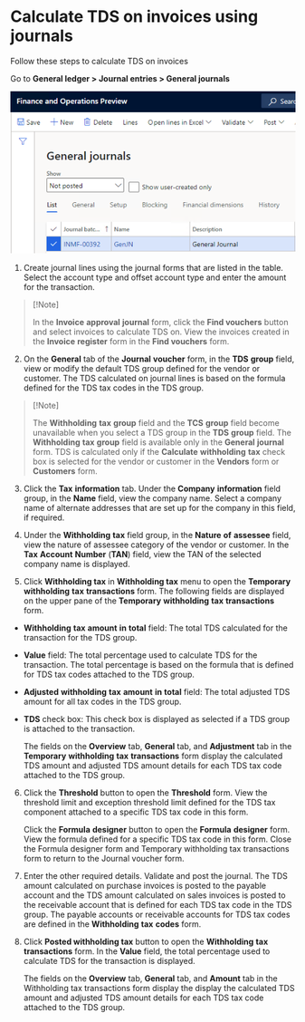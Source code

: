 # Calculate TDS on invoices using journals

Follow these steps to calculate TDS on invoices

Go to **General ledger > Journal entries > General journals**

[![General journals](./media/apac-ind-TDS-57.png)](./media/apac-ind-TDS-57.png)

1. Create journal lines using the journal forms that are listed in the table. Select the account type and offset account type and enter the amount for the transaction. 

>   [!Note]
>
>   In the **Invoice** **approval** **journal**  form, click the **Find vouchers** button and select invoices to  calculate TDS on. View the invoices created in the **Invoice** **register** form in the **Find vouchers** form.  

2. On the **General** tab of the **Journal** **voucher** form, in the **TDS** **group** field, view or modify the default TDS group defined for the vendor or customer. The TDS calculated on journal lines is based on the formula defined for the TDS tax codes in the TDS group. 

>   [!Note]
>
>   The **Withholding** **tax** **group**  field and the **TCS** **group** field become unavailable when you  select a TDS group in the **TDS** **group** field. The **Withholding**  **tax** **group** field is available only in the **General** **journal**  form.  TDS is calculated only if the **Calculate** **withholding**  **tax** check box is selected for the vendor or customer in the **Vendors**  form or **Customers** form.   

3. Click the **Tax** **information** tab. Under the **Company** **information** field group, in the **Name** field, view the company name. Select a company name of alternate addresses that are set up for the company in this field, if required. 

4. Under the **Withholding** **tax** field group, in the **Nature** **of** **assessee** field, view the nature of assessee category of the vendor or customer. In the **Tax** **Account** **Number** (**TAN**) field, view the TAN of the selected company name is displayed.  

5. Click **Withholding tax** in **Withholding tax** menu to open the **Temporary** **withholding** **tax** **transactions** form. The following fields are displayed on the upper pane of the **Temporary** **withholding** **tax** **transactions** form.

- **Withholding** **tax** **amount** **in** **total** field: The total TDS calculated for the transaction for the TDS group.

- **Value** field: The total percentage used to calculate TDS for the transaction. The total percentage is based on the formula that is defined for TDS tax codes attached to the TDS group.

- **Adjusted** **withholding** **tax** **amount** **in** **total** field: The total adjusted TDS amount for all tax codes in the TDS group.

- **TDS** check box: This check box is displayed as selected if a TDS group is attached to the transaction.

  The fields on the **Overview** tab, **General** tab, and **Adjustment** tab in the **Temporary** **withholding** **tax** **transactions** form display the calculated TDS amount and adjusted TDS amount details for each TDS tax code attached to the TDS group.

6. Click the **Threshold** button to open the **Threshold** form. View the threshold limit and exception threshold limit defined for the TDS tax component attached to a specific TDS tax code in this form.

   Click the **Formula** **designer** button to open the **Formula** **designer** form. View the formula defined for a specific TDS tax code in this form. Close the Formula designer form and Temporary withholding tax transactions form to return to the Journal voucher form.

8. Enter the other required details. Validate and post the journal. The TDS amount calculated on purchase invoices is posted to the payable account and the TDS amount calculated on sales invoices is posted to the receivable account that is defined for each TDS tax code in the TDS group. The payable accounts or receivable accounts for TDS tax codes are defined in the **Withholding** **tax** **codes** form.

9. Click **Posted withholding tax** button to open the **Withholding** **tax** **transactions** form. In the **Value** field, the total percentage used to calculate TDS for the transaction is displayed.

   The fields on the **Overview** tab, **General** tab, and **Amount** tab in the Withholding tax transactions form display the display the calculated TDS amount and adjusted TDS amount details for each TDS tax code attached to the TDS group.
